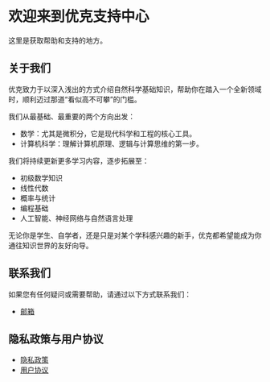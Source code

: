 # 欢迎来到优克支持中心

这里是获取帮助和支持的地方。

## 关于我们

优克致力于以深入浅出的方式介绍自然科学基础知识，帮助你在踏入一个全新领域时，顺利迈过那道“看似高不可攀”的门槛。

我们从最基础、最重要的两个方向出发：

- 数学：尤其是微积分，它是现代科学和工程的核心工具。
- 计算机科学：理解计算机原理、逻辑与计算思维的第一步。

我们将持续更新更多学习内容，逐步拓展至：

- 初级数学知识
- 线性代数
- 概率与统计
- 编程基础
- 人工智能、神经网络与自然语言处理

无论你是学生、自学者，还是只是对某个学科感兴趣的新手，优克都希望能成为你通往知识世界的友好向导。

## 联系我们

如果您有任何疑问或需要帮助，请通过以下方式联系我们：

- <a href="mailto:youkre.service@outlook.com">邮箱</a>

## 隐私政策与用户协议

- [隐私政策](https://neefrankie.github.io/youkre-site/privacy-policy.html)
- [用户协议](https://neefrankie.github.io/youkre-site/user-agreement.html)
